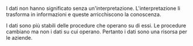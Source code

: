 I dati non hanno significato senza un'interpretazione. L'interpretazione li trasforma in informazioni e queste arricchiscono la conoscenza.

I dati sono più stabili delle procedure che operano su di essi. Le procedure cambiano ma non i dati su cui operano. Pertanto i dati sono una risorsa per le aziende.
